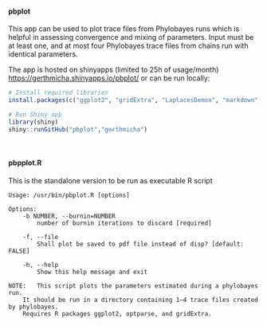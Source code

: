#### pbplot

This app can be used to plot trace files from Phylobayes runs which is helpful in assessing convergence and mixing of parameters. Input must be at least one, and at most four Phylobayes trace files from chains run with identical parameters.

The app is hosted on shinyapps (limited to 25h of usage/month) https://gerthmicha.shinyapps.io/pbplot/ or can be run locally: 

```R
# Install required libraries
install.packages(c("ggplot2", "gridExtra", "LaplacesDemon", "markdown", "shiny", "shinythemes"), dependencies = TRUE)

# Run Shiny app
library(shiny)
shiny::runGitHub("pbplot","gerthmicha")
```
<br>


#### pbpplot.R

This is the standalone version to be run as executable R script

```
Usage: /usr/bin/pbplot.R [options]

Options:
	-b NUMBER, --burnin=NUMBER
		number of burnin iterations to discard [required]

	-f, --file
		Shall plot be saved to pdf file instead of disp? [default: FALSE]

	-h, --help
		Show this help message and exit

NOTE:	This script plots the parameters estimated during a phylobayes run.
	It should be run in a directory containing 1–4 trace files created by phylobayes.
	Requires R packages ggplot2, optparse, and gridExtra.
```
